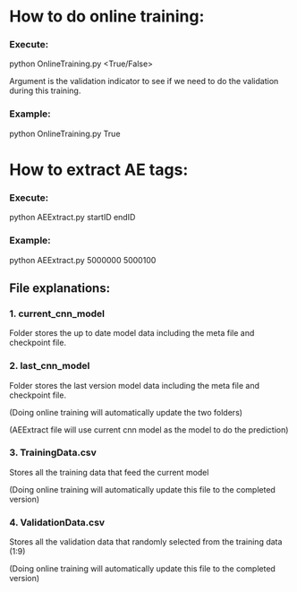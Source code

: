 # How to do online training:

### Execute:

python OnlineTraining.py <True/False>

Argument is the validation indicator to see if we need to do the validation during this training.

### Example:

python OnlineTraining.py True

# How to extract AE tags:

### Execute:

python AEExtract.py startID endID

### Example:

python AEExtract.py 5000000 5000100

## File explanations:

### 1. current_cnn_model 

Folder stores the up to date model data including the meta file and checkpoint file.

### 2. last_cnn_model 

Folder stores the last version model data including the meta file and checkpoint file.

(Doing online training will automatically update the two folders)

(AEExtract file will use current cnn model as the model to do the prediction)

### 3. TrainingData.csv 

Stores all the training data that feed the current model

(Doing online training will automatically update this file to the completed version)

### 4. ValidationData.csv 

Stores all the validation data that randomly selected from the training data (1:9)

(Doing online training will automatically update this file to the completed version)
